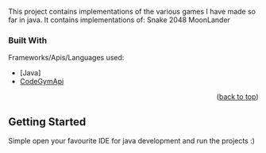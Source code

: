 <!-- ABOUT THE PROJECT -->

This project contains implementations of the various games I have made so far in java.
It contains implementations of:
  Snake
  2048
  MoonLander

### Built With

Frameworks/Apis/Languages used:

* [Java]
* [CodeGymApi](https://codegym.cc/welcome/start)
<p align="right">(<a href="#top">back to top</a>)</p>

<!-- GETTING STARTED -->
## Getting Started

Simple open your favourite IDE for java development and run the projects :)
